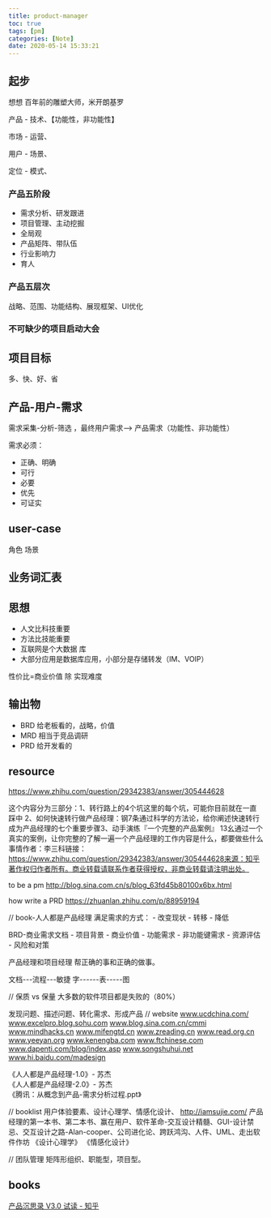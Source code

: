 ```yaml
---
title: product-manager 
toc: true
tags: [pm]
categories: [Note]
date: 2020-05-14 15:33:21
---
```


## 起步
想想 百年前的雕塑大师，米开朗基罗  

产品 - 技术、【功能性，非功能性】

市场 - 运营、

用户 - 场景、

定位 - 模式、

### 产品五阶段
- 需求分析、研发跟进
- 项目管理、主动挖掘
- 全局观
- 产品矩阵、带队伍
- 行业影响力
- 育人

### 产品五层次
战略、范围、功能结构、展现框架、UI优化

### 不可缺少的项目启动大会

## 项目目标
多、快、好、省

## 产品-用户-需求
需求采集-分析-筛选 ，最终用户需求--> 产品需求（功能性、非功能性）

需求必须： 
- 正确、明确
- 可行
- 必要
- 优先
- 可证实

## user-case 
角色 场景  

## 业务词汇表

## 思想
- 人文比科技重要 
- 方法比技能重要
- 互联网是个大数据 库
- 大部分应用是数据库应用，小部分是存储转发（IM、VOIP）

性价比=商业价值 除 实现难度

## 输出物
- BRD    给老板看的，战略，价值  
- MRD   相当于竞品调研
- PRD    给开发看的


## resource 
https://www.zhihu.com/question/29342383/answer/305444628

这个内容分为三部分：1、转行路上的4个坑这里的每个坑，可能你目前就在一直踩中 2、如何快速转行做产品经理：钢7条通过科学的方法论，给你阐述快速转行成为产品经理的七个重要步骤3、动手演练『一个完整的产品案例』  13幺通过一个真实的案例，让你完整的了解一遍一个产品经理的工作内容是什么，都要做些什么事情作者：李三科链接：https://www.zhihu.com/question/29342383/answer/305444628来源：知乎著作权归作者所有。商业转载请联系作者获得授权，非商业转载请注明出处。

to be a pm
http://blog.sina.com.cn/s/blog_63fd45b80100x6bx.html

how write a PRD
https://zhuanlan.zhihu.com/p/88959194

// book-人人都是产品经理
满足需求的方式：
    - 改变现状
    - 转移
    - 降低

BRD-商业需求文档
    - 项目背景
    - 商业价值
    - 功能需求
    - 非功能键需求
    - 资源评估
    - 风险和对策

产品经理和项目经理
帮正确的事和正确的做事。

文档---流程---敏捷
字------表-----图

// 
保质 vs 保量
大多数的软件项目都是失败的（80%）

发现问题、描述问题、转化需求、形成产品
// website
www.ucdchina.com/
www.excelpro.blog.sohu.com
www.blog.sina.com.cn/cmmi
www.mindhacks.cn
www.mifengtd.cn
www.zreading.cn
www.read.org.cn
www.yeeyan.org
www.kenengba.com
www.ftchinese.com
www.dapenti.com/blog/index.asp
www.songshuhui.net
www.hi.baidu.com/madesign

《人人都是产品经理-1.0》- 苏杰  
《人人都是产品经理-2.0》- 苏杰  
《腾讯：从概念到产品-需求分析过程.ppt》  

// booklist 
用户体验要素、设计心理学、情感化设计、
http://iamsujie.com/
产品经理的第一本书、第二本书、赢在用户、软件革命-交互设计精髓、GUI-设计禁忌、交互设计之路-Alan-cooper、公司进化论、跨跃鸿沟、人件、UML、走出软件作坊
《设计心理学》
《情感化设计》

// 团队管理
矩阵形组织、职能型，项目型。



## books 

[产品沉思录 V3.0 试读 - 知乎](https://zhuanlan.zhihu.com/p/135219330)

